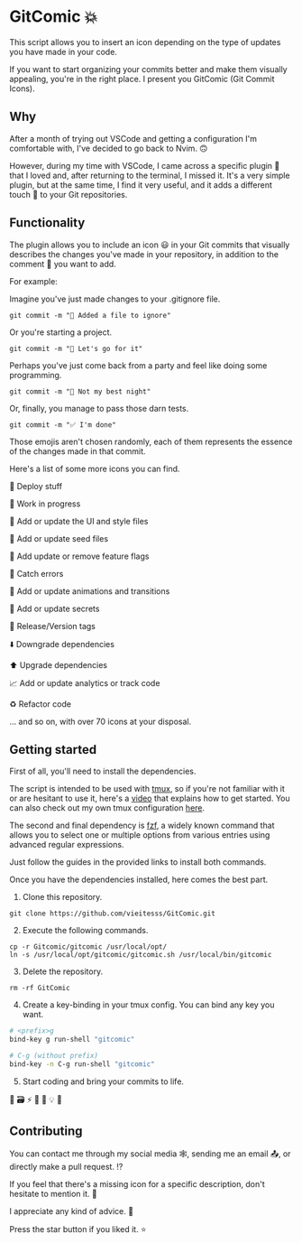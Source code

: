 # GitComic 💥

This script allows you to insert an icon depending on the type of updates you have made in your code.

If you want to start organizing your commits better and make them visually appealing, you're in the right place. I present you GitComic (Git Commit Icons).

## Why

After a month of trying out VSCode and getting a configuration I'm comfortable with, I've decided to go back to Nvim. 🙃

However, during my time with VSCode, I came across a specific plugin 🔌 that I loved and, after returning to the terminal, I missed it. It's a very simple plugin, but at the same time, I find it very useful, and it adds a different touch 🤩 to your Git repositories.

## Functionality

The plugin allows you to include an icon 😃 in your Git commits that visually describes the changes you've made in your repository, in addition to the comment 📝 you want to add.

For example:

Imagine you've just made changes to your .gitignore file.

``` shell
git commit -m "🙈 Added a file to ignore"
```

Or you're starting a project.

``` shell
git commit -m "🎉 Let's go for it"
```

Perhaps you've just come back from a party and feel like doing some programming.

``` shell
git commit -m "🍺 Not my best night"
```

Or, finally, you manage to pass those darn tests.

``` shell
git commit -m "✅ I'm done"
```

Those emojis aren't chosen randomly, each of them represents the essence of the changes made in that commit.

Here's a list of some more icons you can find.

🚀 Deploy stuff

🚧 Work in progress

💄 Add or update the UI and style files

🌱 Add or update seed files

🚩 Add update or remove feature flags

🥅 Catch errors

💫 Add or update animations and transitions

🔐 Add or update secrets

🔖 Release/Version tags

⬇️ Downgrade dependencies

⬆️ Upgrade dependencies

📈 Add or update analytics or track code

♻️ Refactor code

... and so on, with over 70 icons at your disposal.

## Getting started

First of all, you'll need to install the dependencies.

The script is intended to be used with <a href="https://github.com/tmux/tmux" target="_blank">tmux</a>, so if you're not familiar with it or are hesitant to use it, here's a <a href="https://www.youtube.com/watch?v=DzNmUNvnB04" target="_blank">video</a> that explains how to get started. You can also check out my own tmux configuration <a href="https://github.com/vieitesss/.mac_config/tree/main/tmux" target="_blank">here</a>.


The second and final dependency is <a href="https://github.com/junegunn/fzf" target="_blank">fzf</a>, a widely known command that allows you to select one or multiple options from various entries using advanced regular expressions.

Just follow the guides in the provided links to install both commands.

Once you have the dependencies installed, here comes the best part.

1. Clone this repository.

```shell
git clone https://github.com/vieitesss/GitComic.git
```

2. Execute the following commands.

```shell
cp -r Gitcomic/gitcomic /usr/local/opt/
ln -s /usr/local/opt/gitcomic/gitcomic.sh /usr/local/bin/gitcomic
```

3. Delete the repository.

```shell
rm -rf GitComic
```

4. Create a key-binding in your tmux config. You can bind any key you want.

```bash
# <prefix>g
bind-key g run-shell "gitcomic"

# C-g (without prefix)
bind-key -n C-g run-shell "gitcomic"
```

5. Start coding and bring your commits to life.

🎨 🗃️ ⚡️ 🔨 📍 💡 💸 

## Contributing

You can contact me through my social media 🕸️, sending me an email 📤, or directly make a pull request. ⁉️

If you feel that there's a missing icon for a specific description, don't hesitate to mention it. 🔫

I appreciate any kind of advice. 🙏

Press the star button if you liked it. ⭐️

